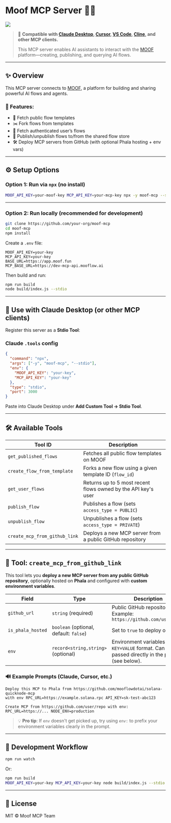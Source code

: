 # Moof MCP Server 🧐🚀
[![](https://cloud.phala.network/deploy-button.svg)](https://cloud.phala.network/templates/moof-mcp)
> 🔌 **Compatible with [Claude Desktop](https://claude.ai/desktop), [Cursor](https://cursor.sh), [VS Code](https://code.visualstudio.com/), [Cline](https://github.com/cline/cline), and other MCP clients.**
>
> This MCP server enables AI assistants to interact with the [MOOF](https://app.moof.fun) platform—creating, publishing, and querying AI flows.

---

## ✨ Overview

This MCP server connects to [MOOF](https://app.moof.fun), a platform for building and sharing powerful AI flows and agents.

### 🔧 Features:

- 📜 Fetch public flow templates
- ✂️ Fork flows from templates
- 👤 Fetch authenticated user’s flows
- 🚀 Publish/unpublish flows to/from the shared flow store
- 🛠️ Deploy MCP servers from GitHub (with optional Phala hosting + env vars)

---

## ⚙️ Setup Options

### Option 1: Run via `npx` (no install)

```bash
MOOF_API_KEY=your-moof-key MCP_API_KEY=your-mcp-key npx -y moof-mcp --stdio
```

---

### Option 2: Run locally (recommended for development)

```bash
git clone https://github.com/your-org/moof-mcp
cd moof-mcp
npm install
```

Create a `.env` file:

```env
MOOF_API_KEY=your-key
MCP_API_KEY=your-key
BASE_URL=https://app.moof.fun
MCP_BASE_URL=https://dev-mcp-api.mooflow.ai
```

Then build and run:

```bash
npm run build
node build/index.js --stdio
```

---

## 🧐 Use with Claude Desktop (or other MCP clients)

Register this server as a **Stdio Tool**:

### Claude `.tools` config

```json
{
  "command": "npx",
  "args": ["-y", "moof-mcp", "--stdio"],
  "env": {
    "MOOF_API_KEY": "your-key",
    "MCP_API_KEY": "your-key"
  },
  "type": "stdio",
  "port": 3000
}
```

Paste into Claude Desktop under **Add Custom Tool → Stdio Tool**.

---

## 🛠️ Available Tools

| Tool ID                       | Description                                                   |
| ----------------------------- | ------------------------------------------------------------- |
| `get_published_flows`         | Fetches all public flow templates on MOOF                     |
| `create_flow_from_template`   | Forks a new flow using a given template ID (`flow_id`)        |
| `get_user_flows`              | Returns up to 5 most recent flows owned by the API key's user |
| `publish_flow`                | Publishes a flow (sets `access_type = PUBLIC`)                |
| `unpublish_flow`              | Unpublishes a flow (sets `access_type = PRIVATE`)             |
| `create_mcp_from_github_link` | Deploys a new MCP server from a public GitHub repository      |

---

## 🧠 Tool: `create_mcp_from_github_link`

This tool lets you **deploy a new MCP server from any public GitHub repository**, optionally hosted on **Phala** and configured with **custom environment variables**.

| Field             | Type                                   | Description                                                                                    |
| ----------------- | -------------------------------------- | ---------------------------------------------------------------------------------------------- |
| `github_url`      | `string` (required)                    | Public GitHub repository URL. Example: `https://github.com/user/repo`                          |
| `is_phala_hosted` | `boolean` (optional, default: `false`) | Set to `true` to deploy on [Phala](https://phala.network/).                                    |
| `env`             | `record<string,string>` (optional)     | Environment variables in `KEY=VALUE` format. Can be passed directly in the prompt (see below). |

### 🔊 Example Prompts (Claude, Cursor, etc.)

```
Deploy this MCP to Phala from https://github.com/mooflowdotai/solana-quicknode-mcp
with env RPC_URL=https://example.solana.rpc API_KEY=sk-test-abc123
```

```
Create MCP from https://github.com/user/repo with env: RPC_URL=https://... NODE_ENV=production
```

> 💡 **Pro tip**: If `env` doesn't get picked up, try using `env:` to prefix your environment variables clearly in the prompt.

---

## 🔪 Development Workflow

```bash
npm run watch
```

Or:

```bash
npm run build
MOOF_API_KEY=your-key MCP_API_KEY=your-key node build/index.js --stdio
```

---

## 📝 License

MIT © Moof MCP Team
